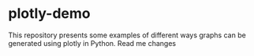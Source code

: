 # plotly-demo
This repository presents some examples of different ways graphs can be generated using plotly in Python.
Read me changes
